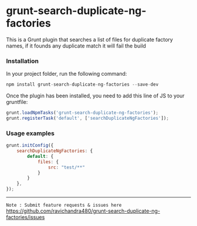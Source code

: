 # grunt-search-duplicate-ng-factories

This is a Grunt plugin that searches a list of files for duplicate factory names, if it founds any duplicate match it will fail the build

### Installation

In your project folder, run the following command:

```js
npm install grunt-search-duplicate-ng-factories --save-dev
```

Once the plugin has been installed, you need to add this line of JS to your gruntfile:

```js
grunt.loadNpmTasks('grunt-search-duplicate-ng-factories');
grunt.registerTask('default', ['searchDuplicateNgFactories']);
```

### Usage examples

```js
grunt.initConfig({
    searchDuplicateNgFactories: {
        default: {
            files: {
                src: "test/**"
            }
        }
    },
});
```

---

`Note : Submit feature requests & issues here` https://github.com/ravichandra480/grunt-search-duplicate-ng-factories/issues 
